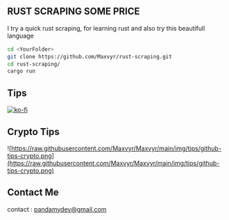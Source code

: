 ## RUST SCRAPING SOME PRICE

I try a quick rust scraping, for learning rust and also try this beautifull language



```zsh
cd <YourFolder>
git clone https://github.com/Maxvyr/rust-scraping.git
cd rust-scraping/
cargo run
```

## Tips

[![ko-fi](https://ko-fi.com/img/githubbutton_sm.svg)](https://ko-fi.com/A0A72UVP8)

## Crypto Tips

![https://raw.githubusercontent.com/Maxvyr/Maxvyr/main/img/tips/github-tips-crypto.png](https://raw.githubusercontent.com/Maxvyr/Maxvyr/main/img/tips/github-tips-crypto.png)

## Contact Me

contact : [pandamydev@gmail.com](mailto:pandamydev@gmail.com)
